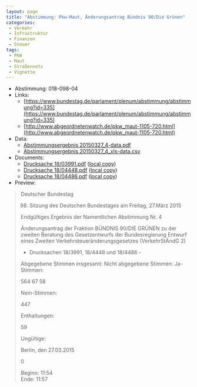 ```yaml
---
layout: page
title: "Abstimmung: Pkw-Maut, Änderungsantrag Bündnis 90/Die Grünen"
categories:
 - Verkehr
 - Infrastruktur
 - Finanzen
 - Steuer
tags:
 - PKW
 - Maut
 - Straßennetz
 - Vignette
---
```


* Abstimmung: 018-098-04
* Links: 
    * [https://www.bundestag.de/parlament/plenum/abstimmung/abstimmung?id=335](https://www.bundestag.de/parlament/plenum/abstimmung/abstimmung?id=335)
    * [http://www.abgeordnetenwatch.de/pkw_maut-1105-720.html](http://www.abgeordnetenwatch.de/pkw_maut-1105-720.html)
* Data: 
    * [Abstimmungsergebnis 20150327_4-data.pdf](/res/abstimmungsliste/20150327_4-data.pdf)
    * [Abstimmungsergebnis 20150327_4_xls-data.csv](/res/abstimmungsliste/analyses/20150327_4_xls-data.csv)
* Documents: 
    * [Drucksache 18/03991.pdf](http://dip21.bundestag.de/dip21/btd/18/039/1803991.pdf) ([local copy](/res/abstimmungsdaten/018-098-04/1803991.pdf))
    * [Drucksache 18/04448.pdf](http://dip21.bundestag.de/dip21/btd/18/044/1804448.pdf) ([local copy](/res/abstimmungsdaten/018-098-04/1804448.pdf))
    * [Drucksache 18/04486.pdf](http://dip21.bundestag.de/dip21/btd/18/044/1804486.pdf) ([local copy](/res/abstimmungsdaten/018-098-04/1804486.pdf))
* Preview: 
> Deutscher Bundestag
> 
> 98. Sitzung des Deutschen Bundestages
> am Freitag, 27.März 2015
> 
> Endgültiges Ergebnis der Namentlichen Abstimmung Nr. 4
> 
> Änderungsantrag der Fraktion BÜNDNIS 90/DIE GRÜNEN
> zu der zweiten Beratung des Gesetzentwurfs der Bundesregierung
> Entwurf eines Zweiten Verkehrsteueränderungsgesetzes (VerkehrStÄndG 2)
> - Drucksachen 18/3991, 18/4448 und 18/4486 -
> 
> Abgegebene Stimmen insgesamt:
> Nicht abgegebene Stimmen:
> Ja-Stimmen:
> 
> 564
> 67
> 58
> 
> Nein-Stimmen:
> 
> 447
> 
> Enthaltungen:
> 
> 59
> 
> Ungültige:
> 
> Berlin, den 27.03.2015
> 
> 0
> 
> Beginn: 11:54  
> Ende: 11:57
